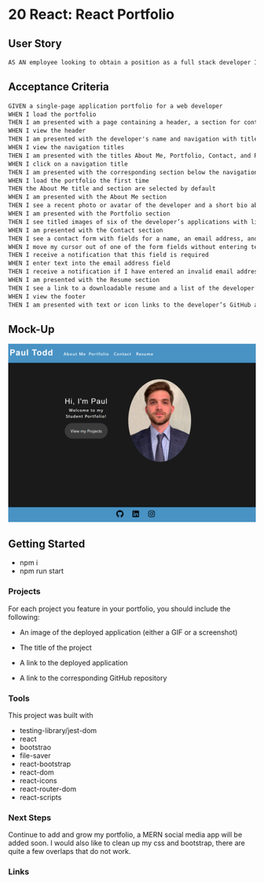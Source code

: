 # 20 React: React Portfolio

## User Story

```md
AS AN employee looking to obtain a position as a full stack developer I would like to showcase some of my work.
```

## Acceptance Criteria

```md
GIVEN a single-page application portfolio for a web developer
WHEN I load the portfolio
THEN I am presented with a page containing a header, a section for content, and a footer
WHEN I view the header
THEN I am presented with the developer's name and navigation with titles corresponding to different sections of the portfolio
WHEN I view the navigation titles
THEN I am presented with the titles About Me, Portfolio, Contact, and Resume, and the title corresponding to the current section is highlighted
WHEN I click on a navigation title
THEN I am presented with the corresponding section below the navigation without the page reloading and that title is highlighted
WHEN I load the portfolio the first time
THEN the About Me title and section are selected by default
WHEN I am presented with the About Me section
THEN I see a recent photo or avatar of the developer and a short bio about them
WHEN I am presented with the Portfolio section
THEN I see titled images of six of the developer’s applications with links to both the deployed applications and the corresponding GitHub repository
WHEN I am presented with the Contact section
THEN I see a contact form with fields for a name, an email address, and a message
WHEN I move my cursor out of one of the form fields without entering text
THEN I receive a notification that this field is required
WHEN I enter text into the email address field
THEN I receive a notification if I have entered an invalid email address
WHEN I am presented with the Resume section
THEN I see a link to a downloadable resume and a list of the developer’s proficiencies
WHEN I view the footer
THEN I am presented with text or icon links to the developer’s GitHub and LinkedIn profiles, and their profile on a third platform (Stack Overflow, Twitter)
```

## Mock-Up

![screenshot](./src/assets/localhost_3000_.png)

## Getting Started

- npm i
- npm run start

### Projects

For each project you feature in your portfolio, you should include the following:

- An image of the deployed application (either a GIF or a screenshot)

- The title of the project

- A link to the deployed application

- A link to the corresponding GitHub repository

### Tools

This project was built with

- testing-library/jest-dom
- react
- bootstrao
- file-saver
- react-bootstrap
- react-dom
- react-icons
- react-router-dom
- react-scripts

### Next Steps

Continue to add and grow my portfolio, a MERN social media app will be added soon. I would also like to clean up my css and bootstrap, there are quite a few overlaps that do not work.

### Links
